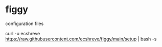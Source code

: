 # figgy

configuration files

curl -u ecshreve https://raw.githubusercontent.com/ecshreve/figgy/main/setup | bash -s
